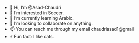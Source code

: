- 👋 Hi, I’m @Asad-Chaudri
- 👀 I’m interested in Soccer.
- 🌱 I’m currently learning Arabic.
- 💞️ I’m looking to collaborate on anything.
- 📫 You can reach me through my email chaudriasad1@gmail
- ⚡ Fun fact: I like cats.

<!---
Asad-Chaudri/Asad-Chaudri is a ✨ special ✨ repository because its `README.md` (this file) appears on your GitHub profile.
You can click the Preview link to take a look at your changes.
--->
